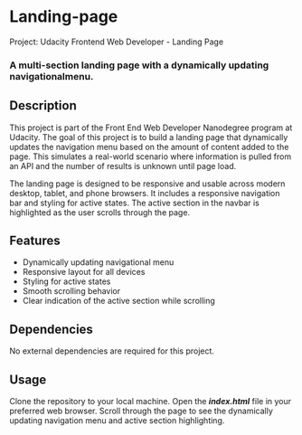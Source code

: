 # Landing-page
Project: Udacity Frontend Web Developer - Landing Page

<h3>A multi-section landing page with a dynamically updating navigationalmenu.</h3> 

## Description
This project is part of the Front End Web Developer Nanodegree program at Udacity. The goal of this project is to build a landing page that dynamically updates the navigation menu based on the amount of content added to the page. This simulates a real-world scenario where information is pulled from an API and the number of results is unknown until page load.

The landing page is designed to be responsive and usable across modern desktop, tablet, and phone browsers. It includes a responsive navigation bar and styling for active states. The active section in the navbar is highlighted as the user scrolls through the page.

## Features

<ul>
    <li>Dynamically updating navigational menu</li>
    <li>Responsive layout for all devices</li>
    <li>Styling for active states</li>
    <li>Smooth scrolling behavior</li>
    <li>Clear indication of the active section while scrolling</li>
</ul>

## Dependencies
No external dependencies are required for this project.

## Usage
Clone the repository to your local machine.
Open the <strong><i>index.html</i></strong> file in your preferred web browser.
Scroll through the page to see the dynamically updating navigation menu and active section highlighting.